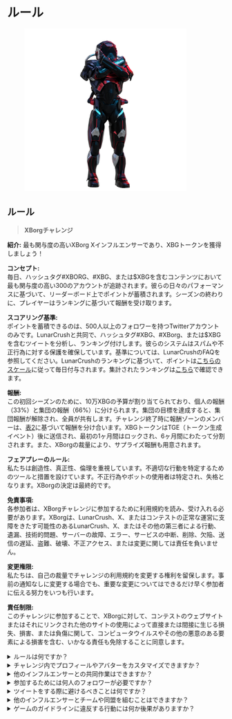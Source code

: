 # ルール

<figure><img src="../../.gitbook/assets/Prometheus.png" alt="" width="375"><figcaption></figcaption></figure>

## **ルール**

> **XBorgチャレンジ**

**紹介:** 最も関与度の高いXBorg Xインフルエンサーであり、XBGトークンを獲得しましょう！

**コンセプト:**\
毎日、ハッシュタグ#XBORG、#XBG、または$XBGを含むコンテンツにおいて最も関与度の高い300のアカウントが追跡されます。彼らの日々のパフォーマンスに基づいて、リーダーボード上でポイントが蓄積されます。シーズンの終わりに、プレイヤーはランキングに基づいて報酬を受け取ります。

**スコアリング基準:**\
ポイントを蓄積できるのは、500人以上のフォロワーを持つTwitterアカウントのみです。LunarCrushと共同で、ハッシュタグ#XBG、#XBorg、または$XBGを含むツイートを分析し、ランキング付けします。彼らのシステムはスパムや不正行為に対する保護を確保しています。基準については、LunarCrushのFAQを参照してください。LunarCrushのランキングに基づいて、ポイントは[こちらのスケール](scoring/leaderboard.md#how-does-the-daily-ranking-work)に従って毎日付与されます。集計されたランキングは[こちら](https://xbg-challenge.xborg.com/)で確認できます。

**報酬:**\
この初回シーズンのために、10万XBGの予算が割り当てられており、個人の報酬（33%）と集団の報酬（66%）に分けられます。集団の目標を達成すると、集団報酬が解除され、全員が共有します。チャレンジ終了時に報酬ゾーンのメンバーは、[表2](scoring/leaderboard.md#reward-zone)に基づいて報酬を分け合います。XBGトークンはTGE（トークン生成イベント）後に送信され、最初の1ヶ月間はロックされ、6ヶ月間にわたって分割されます。また、XBorgの裁量により、サプライズ報酬も用意されます。

**フェアプレーのルール:**\
私たちは創造性、真正性、倫理を重視しています。不適切な行動を特定するためのツールと措置を設けています。不正行為やボットの使用者は特定され、失格となります。XBorgの決定は最終的です。

**免責事項:**\
各参加者は、XBorgチャレンジに参加するために利用規約を読み、受け入れる必要があります。XBorgは、LunarCrush、X、またはコンテストの正常な運営に支障をきたす可能性のあるLunarCrush、X、またはその他の第三者による行動、遺漏、技術的問題、サーバーの故障、エラー、サービスの中断、削除、欠陥、送信の遅延、盗難、破壊、不正アクセス、または変更に関しては責任を負いません。

**変更権限:**\
私たちは、自己の裁量でチャレンジの利用規約を変更する権利を留保します。事前の通知なしに変更する場合でも、重要な変更についてはできるだけ早く参加者に伝える努力をいつも行います。

**責任制限:**\
このチャレンジに参加することで、XBorgに対して、コンテストのウェブサイトまたはそれにリンクされた他のサイトの使用によって直接または間接に生じる損失、損害、または負傷に関して、コンピュータウイルスやその他の悪意のある要素による損害を含む、いかなる責任も免除することに同意します。

<details>

<summary>ルールは何ですか？</summary>

[上にスクロール](rules.md#rules)してください。参加者はすべて利用規約に同意していることに注意してください。

</details>

<details>

<summary>チャレンジ内でプロフィールやアバターをカスタマイズできますか？</summary>

XBorg.ggやTwitterでプロフィールやアバターをカスタマイズしても、LunarCrushを介して収集されるデータには影響しません。データはTwitterのハンドルにリンクされており、プロフィール画像ではありません。

</details>

<details>

<summary>他のインフルエンサーとの共同作業はできますか？</summary>

もちろん、他のインフルエンサーとの協力は、ツイートの関与度を大幅に向上させ、プロジェクトの可視性を高めることができます。これらの協力がガイドラインに準拠している限り、推奨されます。

</details>

<details>

<summary>参加するためには何人のフォロワーが必要ですか？</summary>

チャレンジは誰でも参加できますが、Twitterのフォロワーが500人以上の場合にのみポイントがカウントされます。

</details>

<details>

<summary>ツイートをする際に避けるべきことは何ですか？</summary>

スパムを特定するためには、繰り返しの単語、関係のないハッシュタグ、および「プレゼント」「エアドロップ」「スイープステークス」といった禁止用語が考慮されます。詳細については、[こちら](https://lunarcrush.com/faq/how-does-lunarcrush-recognize-spam)を参照してください。

</details>

<details>

<summary>他のインフルエンサーとチームや同盟を組むことはできますか？</summary>

もちろん、他のインフルエンサーとの協力は、ツイートの関与度を大幅に向上させ、プロジェクトの可視性を高めることができます。これらの協力がガイドラインに準拠している限り、推奨されます。

</details>

<details>

<summary>ゲームのガイドラインに違反する行動には何か後果がありますか？</summary>

LunarCrushにはさまざまな種類の不正行為を検出する自動システムがあります。検出されると、LunarCrushはあなたをインフルエンサーとして認識しなくなり、ポイントの蓄積が停止されます。必要に応じて、コンテストからの失格もあり、報酬の受け取り資格を失います。

</details>